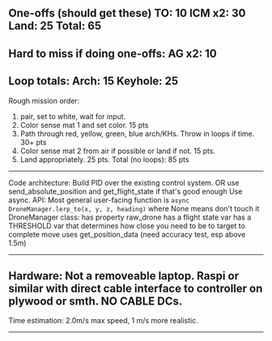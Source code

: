One-offs (should get these)
TO: 10
ICM x2: 30
Land: 25
Total: 65
-----
Hard to miss if doing one-offs:
AG x2: 10
----
Loop totals:
Arch: 15
Keyhole: 25
----
Rough mission order:
1. pair, set to white, wait for input.
2. Color sense mat 1 and set color. 15 pts
3. Path through red, yellow, green, blue arch/KHs. Throw in loops if time. 30+ pts
4. Color sense mat 2 from air if possible or land if not. 15 pts.
5. Land appropriately. 25 pts.
Total (no loops): 85 pts
----
Code architecture:
Build PID over the existing control system. OR use send_absolute_position and get_flight_state if that's good enough
Use async.
API: Most general user-facing function is `async DroneManager.lerp_to(x, y, z, heading)` where None means don't touch it
DroneManager class:
has property raw_drone
has a flight state var
has a THRESHOLD var that determines how close you need to be to target to complete move
uses get_position_data (need accuracy test, esp above 1.5m)

---
Hardware:
Not a removeable laptop. Raspi or similar with direct cable interface to controller on plywood or smth. NO CABLE DCs.
----
Time estimation: 2.0m/s max speed, 1 m/s more realistic.

----